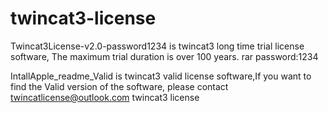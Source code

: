 # twincat3-license
Twincat3License-v2.0-password1234  is twincat3 long time trial license software,   The maximum trial duration is over 100 years. rar password:1234

IntallApple_readme_Valid  is twincat3 valid license software,If you want to find the Valid version of the software, please contact twincatlicense@outlook.com
twincat3 license
